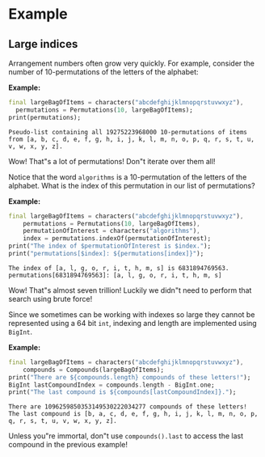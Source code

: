 # Example

## Large indices

Arrangement numbers often grow very quickly. For example, consider the number
of 10-permutations of the letters of the alphabet:

**Example:**

```dart
final largeBagOfItems = characters("abcdefghijklmnopqrstuvwxyz"),
  permutations = Permutations(10, largeBagOfItems);
print(permutations);

```

```text
Pseudo-list containing all 19275223968000 10-permutations of items from [a, b, c, d, e, f, g, h, i, j, k, l, m, n, o, p, q, r, s, t, u, v, w, x, y, z].

```

Wow! That"s a lot of permutations! Don"t iterate over them all!

Notice that the word `algorithms` is a 10-permutation of the letters of the
alphabet. What is the index of this permutation in our list of permutations?

**Example:**

```dart
final largeBagOfItems = characters("abcdefghijklmnopqrstuvwxyz"),
    permutations = Permutations(10, largeBagOfItems),
    permutationOfInterest = characters("algorithms"),
    index = permutations.indexOf(permutationOfInterest);
print("The index of $permutationOfInterest is $index.");
print("permutations[$index]: ${permutations[index]}");

```

```text
The index of [a, l, g, o, r, i, t, h, m, s] is 6831894769563.
permutations[6831894769563]: [a, l, g, o, r, i, t, h, m, s]

```

Wow! That"s almost seven trillion! Luckily we didn"t need to perform that
search using brute force!

Since we sometimes can be working with indexes so large they cannot be
represented using a 64 bit `int`, indexing and length are implemented using `BigInt`.

**Example:**

```dart
final largeBagOfItems = characters("abcdefghijklmnopqrstuvwxyz"),
    compounds = Compounds(largeBagOfItems);
print("There are ${compounds.length} compounds of these letters!");
BigInt lastCompoundIndex = compounds.length - BigInt.one;
print("The last compound is ${compounds[lastCompoundIndex]}.");

```

```text
There are 1096259850353149530222034277 compounds of these letters!
The last compound is [b, a, c, d, e, f, g, h, i, j, k, l, m, n, o, p, q, r, s, t, u, v, w, x, y, z].

```

Unless you"re immortal, don"t use `compounds().last` to access the last compound in the previous example!
